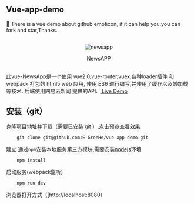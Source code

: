 ## Vue-app-demo

:bouquet: There is a vue demo about github emoticon, if it can help you,you can fork and star,Thanks.

##
<div align=center>

![newsapp](http://image.jiantuku.com/17-5-27/64363602.jpg?imageView2/1/w/200/h/200&e=1496222410&token=el7kgPgYzpJoB23jrChWJ2gV3HpRl0VCzFn8rKKv:kD5BUzx28FBTbhc_kqmqMJEr2Nc=)
</div>

<p align=center>NewsAPP</p>

##
此vue-NewsApp是一个使用 vue2.0,vue-router,vuex,各种loader插件 和 webpack 打包的 html5 web 应用, 使用 ES6 进行编写,并使用了缓存以及懒加载等技术. 后端使用网易云新闻 提供的API.  [ Live Demo](https://e-greehe.github.io/vue-app-demo/common)

##  安装（git）
克隆项目地址并下载（需要已安装 [git](https://git-scm.com/downloads) ）,点击预览[查看效果](https://e-greehe.github.io/vue-app-demo/common/#/index/travel)

```
    git clone git@github.com:E-GreeHe/vue-app-demo.git
```
建立 通过```npm```安装本地服务第三方模块,需要安装[nodejs](https://nodejs.org/)环境

```
    npm install
```
启动服务(webpack监听)
```
    npm run dev
```
浏览器打开方式（[http://localhost:8080）